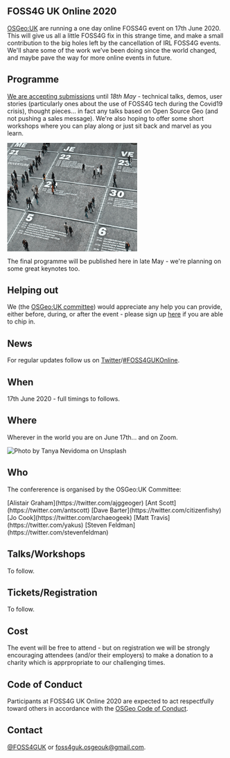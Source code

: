 ## FOSS4G UK Online 2020
[OSGeo:UK](https://uk.osgeo.org/) are running a one day online FOSS4G event on 17th June 2020. This will give us all a little FOSS4G fix in this strange time, and make a small contribution to the big holes left by the cancellation of IRL FOSS4G events. We'll share some of the work we’ve been doing since the world changed, and maybe pave the way for more online events in future.

## Programme
[We are accepting submissions](https://docs.google.com/forms/d/e/1FAIpQLSe_1Hs7RGp1sx7sPAB2KMBanDW36ELkxHJE8nl5_3iMnVivjg/viewform) until _18th May_ - technical talks, demos, user stories (particularly ones about the use of FOSS4G tech during the Covid19 crisis), thought pieces… in fact any talks based on Open Source Geo (and not pushing a sales message). We're also hoping to offer some short workshops where you can play along or just sit back and marvel as you learn.

<img src="images/curtis-macnewton-vVIwtmqsIuk-unsplash.jpg" width="300" height="250" alt="Photo by Curtis MacNewton on Unsplash" align="middle">

The final programme will be published here in late May - we're planning on some great keynotes too.

## Helping out
We (the [OSGeo:UK committee](#committee)) would appreciate any help you can provide, either before, during, or after the event - please sign up [here](https://docs.google.com/forms/d/e/1FAIpQLSe6pVdrMBN4BYw6pEfjPXD8z_oRMZWxQ-tvsh2mrwTcn8aP8Q/viewform) if you are able to chip in.

## News
For regular updates follow us on [Twitter](https://twitter.com/foss4guk)/[#FOSS4GUKOnline](https://twitter.com/search?q=%23FOSS4GUKOnline&src=typed_query).

## When
17th June 2020 - full timings to follows.

## Where
Wherever in the world you are on June 17th... and on Zoom.

<img src="images/tanya-nevidoma-ENYIbB4i5t0-unsplash.jpg" width="300" height="250" alt="Photo by Tanya Nevidoma on Unsplash" halign="center">
<!--![alt text](images/tanya-nevidoma-ENYIbB4i5t0-unsplash.jpg  "Photo by Tanya Nevidoma on Unsplash" | width=250)-->

## Who
The confererence is organised by the OSGeo:UK Committee:
<div id="comittee"/>
[Alistair Graham](https://twitter.com/ajggeoger)
[Ant Scott](https://twitter.com/antscott)
[Dave Barter](https://twitter.com/citizenfishy)
[Jo Cook](https://twitter.com/archaeogeek)
[Matt Travis](https://twitter.com/yakus)
[Steven Feldman](https://twitter.com/stevenfeldman)

## Talks/Workshops
To follow.

## Tickets/Registration
To follow.

## Cost
The event will be free to attend - but on registration we will be strongly encouraging attendees (and/or their employers) to make a donation to a charity which is apprpropriate to our challenging times.

## Code of Conduct
Participants at FOSS4G UK Online 2020 are expected to act respectfully toward others in accordance with the [OSGeo Code of Conduct](http://www.osgeo.org/code_of_conduct).

## Contact
[@FOSS4GUK](https://twitter.com/foss4guk) or [foss4guk.osgeouk@gmail.com](mailto:foss4guk.osgeouk@gmail.com).

<p>&nbsp;</p>
